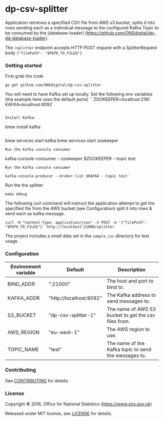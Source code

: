 dp-csv-splitter
================

Application retrieves a specified CSV file from AWS s3 bucket, splits it into rows sending each as a individual message
to the configured Kafka Topic to be consumed by the [database-loader]
(https://github.com/ONSdigital/dp-dd-database-loader).

The ```/splitter``` endpoint accepts HTTP POST request with a SplitterRequest body ```{"filePath": "$PATH_TO_FILE$"}```

### Getting started

First grab the code

`go get github.com/ONSdigital/dp-csv-splitter`

You will need to have Kafka set up locally. Set the following env variables (the example here uses the default ports)
``
ZOOKEEPER=localhost:2181
KAFKA=localhost:9092`
```

Install Kafka:
```
brew install kafka`
```

```
brew services start kafka
brew services start zookeeper
```
Run the Kafka console consumer
```
kafka-console-consumer --zookeeper $ZOOKEEPER --topic test
```
Run the Kafka console consumer
``
kafka-console-producer --broker-list $KAFKA --topic test`
```

Run the the splitter
```
make debug
```

The following curl command will instruct the application attempt to get the specified file from the AWS bucket
(see Configuration) split it into rows & send each as kafka message.
```
curl -H "Content-Type: application/json" -X POST -d '{"filePath": "$PATH_TO_FILE$"}' http://localhost:21000/splitter
```

The project includes a small data set in the `sample_csv` directory for test usage.

### Configuration

| Environment variable | Default                 | Description
| -------------------- | ----------------------- | ----------------------------------------------------
| BIND_ADDR            | ":21000"                | The host and port to bind to.
| KAFKA_ADDR           | "http://localhost:9092" | The Kafka address to send messages to.
| S3_BUCKET            | "dp-csv-splitter-1"     | The name of AWS S3 bucket to get the csv files from.
| AWS_REGION           | "eu-west-1"             | The AWS region to use.
| TOPIC_NAME           | "test"                  | The name of the Kafka topic to send the messages to.

### Contributing

See [CONTRIBUTING](CONTRIBUTING.md) for details.

### License

Copyright ©‎ 2016, Office for National Statistics (https://www.ons.gov.uk)

Released under MIT license, see [LICENSE](LICENSE.md) for details.
